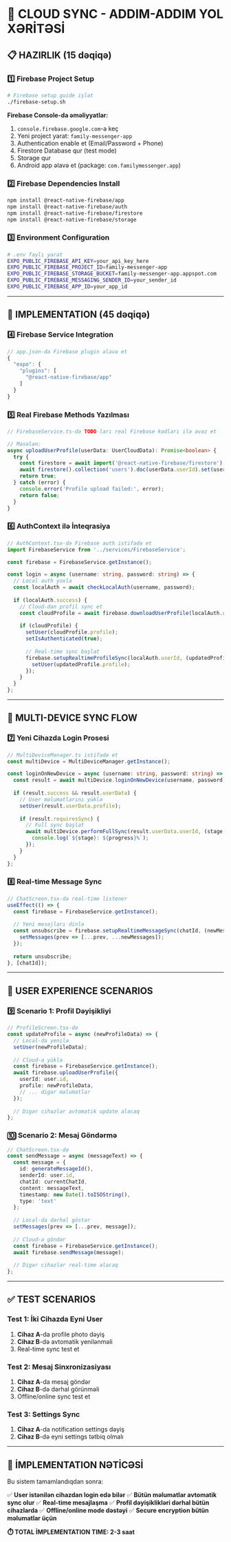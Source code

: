 # 🎯 CLOUD SYNC - ADDIM-ADDIM YOL XƏRİTƏSİ

## 📋 HAZIRLIK (15 dəqiqə)

### 1️⃣ Firebase Project Setup
```bash
# Firebase setup guide işlət
./firebase-setup.sh
```

**Firebase Console-da əməliyyatlar:**
1. `console.firebase.google.com`-a keç
2. Yeni project yarat: `family-messenger-app`
3. Authentication enable et (Email/Password + Phone)
4. Firestore Database qur (test mode)
5. Storage qur
6. Android app əlavə et (package: `com.familymessenger.app`)

### 2️⃣ Firebase Dependencies Install
```bash
npm install @react-native-firebase/app
npm install @react-native-firebase/auth
npm install @react-native-firebase/firestore
npm install @react-native-firebase/storage
```

### 3️⃣ Environment Configuration
```bash
# .env faylı yarat
EXPO_PUBLIC_FIREBASE_API_KEY=your_api_key_here
EXPO_PUBLIC_FIREBASE_PROJECT_ID=family-messenger-app
EXPO_PUBLIC_FIREBASE_STORAGE_BUCKET=family-messenger-app.appspot.com
EXPO_PUBLIC_FIREBASE_MESSAGING_SENDER_ID=your_sender_id
EXPO_PUBLIC_FIREBASE_APP_ID=your_app_id
```

---

## 🚀 IMPLEMENTATION (45 dəqiqə)

### 4️⃣ Firebase Service Integration
```typescript
// app.json-da Firebase plugin əlavə et
{
  "expo": {
    "plugins": [
      "@react-native-firebase/app"
    ]
  }
}
```

### 5️⃣ Real Firebase Methods Yazılması
```typescript
// FirebaseService.ts-də TODO-ları real Firebase kodları ilə əvəz et

// Məsələn:
async uploadUserProfile(userData: UserCloudData): Promise<boolean> {
  try {
    const firestore = await import('@react-native-firebase/firestore');
    await firestore().collection('users').doc(userData.userId).set(userData);
    return true;
  } catch (error) {
    console.error('Profile upload failed:', error);
    return false;
  }
}
```

### 6️⃣ AuthContext ilə İnteqrasiya
```typescript
// AuthContext.tsx-də Firebase auth istifadə et
import FirebaseService from '../services/FirebaseService';

const firebase = FirebaseService.getInstance();

const login = async (username: string, password: string) => {
  // Local auth yoxla
  const localAuth = await checkLocalAuth(username, password);
  
  if (localAuth.success) {
    // Cloud-dan profil sync et
    const cloudProfile = await firebase.downloadUserProfile(localAuth.userId);
    
    if (cloudProfile) {
      setUser(cloudProfile.profile);
      setIsAuthenticated(true);
      
      // Real-time sync başlat
      firebase.setupRealtimeProfileSync(localAuth.userId, (updatedProfile) => {
        setUser(updatedProfile.profile);
      });
    }
  }
};
```

---

## 🔄 MULTI-DEVICE SYNC FLOW

### 7️⃣ Yeni Cihazda Login Prosesi
```typescript
// MultiDeviceManager.ts istifadə et
const multiDevice = MultiDeviceManager.getInstance();

const loginOnNewDevice = async (username: string, password: string) => {
  const result = await multiDevice.loginOnNewDevice(username, password);
  
  if (result.success && result.userData) {
    // User məlumatlarını yüklə
    setUser(result.userData.profile);
    
    if (result.requiresSync) {
      // Full sync başlat
      await multiDevice.performFullSync(result.userData.userId, (stage, progress) => {
        console.log(`${stage}: ${progress}%`);
      });
    }
  }
};
```

### 8️⃣ Real-time Message Sync
```typescript
// ChatScreen.tsx-də real-time listener
useEffect(() => {
  const firebase = FirebaseService.getInstance();
  
  // Yeni mesajları dinlə
  const unsubscribe = firebase.setupRealtimeMessageSync(chatId, (newMessages) => {
    setMessages(prev => [...prev, ...newMessages]);
  });
  
  return unsubscribe;
}, [chatId]);
```

---

## 📱 USER EXPERIENCE SCENARIOS

### 9️⃣ Scenario 1: Profil Dəyişikliyi
```typescript
// ProfileScreen.tsx-də
const updateProfile = async (newProfileData) => {
  // Local-da yenilə
  setUser(newProfileData);
  
  // Cloud-a yüklə
  const firebase = FirebaseService.getInstance();
  await firebase.uploadUserProfile({
    userId: user.id,
    profile: newProfileData,
    // ... digər məlumatlar
  });
  
  // Digər cihazlar avtomatik update alacaq
};
```

### 🔟 Scenario 2: Mesaj Göndərmə
```typescript
// ChatScreen.tsx-də
const sendMessage = async (messageText) => {
  const message = {
    id: generateMessageId(),
    senderId: user.id,
    chatId: currentChatId,
    content: messageText,
    timestamp: new Date().toISOString(),
    type: 'text'
  };
  
  // Local-da dərhal göstər
  setMessages(prev => [...prev, message]);
  
  // Cloud-a göndər
  const firebase = FirebaseService.getInstance();
  await firebase.sendMessage(message);
  
  // Digər cihazlar real-time alacaq
};
```

---

## ✅ TEST SCENARIOS

### Test 1: İki Cihazda Eyni User
1. **Cihaz A**-da profile photo dəyiş
2. **Cihaz B**-də avtomatik yenilənməli
3. Real-time sync test et

### Test 2: Mesaj Sinxronizasiyası
1. **Cihaz A**-da mesaj göndər
2. **Cihaz B**-də dərhal görünməli
3. Offline/online sync test et

### Test 3: Settings Sync
1. **Cihaz A**-da notification settings dəyiş
2. **Cihaz B**-də eyni settings tətbiq olmalı

---

## 🎯 İMPLEMENTATION NƏTİCƏSİ

Bu sistem tamamlandıqdan sonra:

✅ **User istənilən cihazdan login edə bilər**
✅ **Bütün məlumatlar avtomatik sync olur**
✅ **Real-time mesajlaşma**
✅ **Profil dəyişiklikləri dərhal bütün cihazlarda**
✅ **Offline/online mode dəstəyi**
✅ **Secure encryption bütün məlumatlar üçün**

**⏱️ TOTAL İMPLEMENTATION TIME: 2-3 saat**

